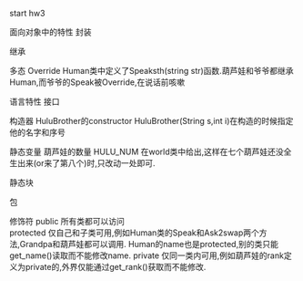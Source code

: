 start hw3

面向对象中的特性
封装

继承

多态
Override Human类中定义了Speaksth(string str)函数.葫芦娃和爷爷都继承Human,而爷爷的Speak被Override,在说话前咳嗽

语言特性
接口


构造器
HuluBrother的constructor  HuluBrother(String s,int i)在构造的时候指定他的名字和序号

静态变量
葫芦娃的数量  HULU_NUM 在world类中给出,这样在七个葫芦娃还没全生出来(or来了第八个)时,只改动一处即可.

静态块


包

修饰符
public  所有类都可以访问  
protected 仅自己和子类可用,例如Human类的Speak和Ask2swap两个方法,Grandpa和葫芦娃都可以调用. Human的name也是protected,别的类只能get_name()读取而不能修改name.
private 仅同一类内可用,例如葫芦娃的rank定义为private的,外界仅能通过get_rank()获取而不能修改.